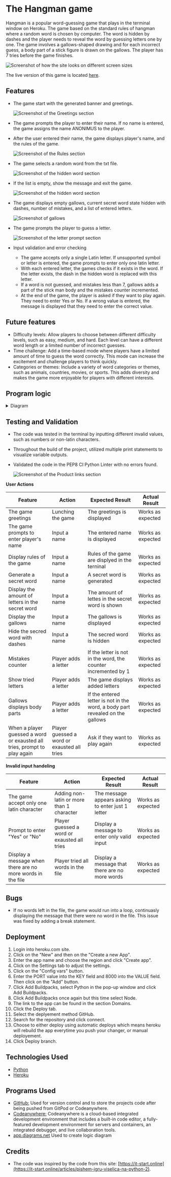 # The Hangman game

Hangman is a popular word-guessing game that plays in the terminal window on Heroku. The game based on the standard rules of hangman where a random word is chosen by computer. The word is hidden by dashes and the player needs to reveal the word by guessing letters one by one. 
The game involves a gallows-shaped drawing and for each incorrect guess, a body part of a stick figure is drawn on the gallows. The player has 7 tries before the game finishes.

![Screenshot of how the site looks on different screen sizes](images/responsive-layout.jpg)

The live version of this game is located [here](https://hangman-1-5c8273b47be1.herokuapp.com/). 


## Features
- The game start with the generated banner and greetings.

    ![Screenshot of the Greetings section](images/greeting.jpg) 


- The game prompts the player to enter their name. If no name is entered, the game assigns the name ANONIMUS to the player.

- After the user entered their name, the game displays player's name, and the rules of the game. 

    ![Screenshot of the Rules section](images/rules.jpg) 
   

- The game selects a random word from the txt file.  

    ![Screenshot of the hidden word section](images/secret-word.jpg) 

- If the list is empty, show the message and exit the game. 

    ![Screenshot of the hidden word section](images/no-words-left.jpg)

- The game displays empty gallows, current secret word state hidden with dashes, number of mistakes, and a list of entered letters. 

    ![Screenshot of gallows](images/gallows.jpg) 

- The game prompts the player to guess a letter. 

    ![Screenshot of the letter prompt section](images/entered-letters2.jpg) 

- Input validation and error checking
  - The game accepts only a single Latin letter. If unsupported symbol or letter is entered, the game prompts to enter only one latin letter.  
  - With each entered letter, the games checks if it exists in the word. If the letter exists, the dash in the hidden word is replaced with this letter.
  - If a word is not guessed, and mistakes less than 7, gallows adds a part of the stick man body and the mistakes counter incremented.
  - At the end of the game, the player is asked if they want to play again. They need to enter Yes or No. If a wrong value is entered, the message is displayed that they need to enter the correct value.  

## Future features
- Difficulty levels: Allow players to choose between different difficulty levels, such as easy, medium, and hard. Each level can have a different word length or a limited number of incorrect guesses.
- Time challenge: Add a time-based mode where players have a limited amount of time to guess the word correctly. This mode can increase the excitement and challenge players to think quickly.
- Categories or themes: Include a variety of word categories or themes, such as animals, countries, movies, or sports. This adds diversity and makes the game more enjoyable for players with different interests.

## Program logic  

<details>
<summary>Diagram</summary>
<img src="images/diagram-1.png">
</details>


## Testing and Validation

- The code was tested in the terminal by inputting different invalid values, such as numbers or non-latin characters. 
- Throughout the build of the project, utilized multiple print statements to visualize variable outputs.
- Validated the code in the PEP8 CI Python Linter with no errors found.

    ![Screenshot of the Product links section](images/pep8-validation.jpg) 

    

 __User Actions__

|  Feature |  Action |  Expected Result | Actual Result |
|---|---|---|---|
|  The game greetings |  Lunching the game | The greetings is displayed  | Works as expected  |
|  The game prompts to enter player's name |  Input a name | The entered name is displayed | Works as expected  |
|  Display rules of the game |  Input a name | Rules of the game are displyed in the terninal| Works as expected  |
|  Generate a secret word |  Input a name | A secret word is generated | Works as expected  |
|  Display the amount of letters in the secret word | Input a name | The amount of lettes in the secret word is shown | Works as expected  | 
|  Display the gallows |  Input a name | The gallows is displayed | Works as expected  |
|  Hide the secred word with dashes |  Input a name | The secred word is hidden | Works as expected  |
|  Mistakes counter |  Player adds a letter | If the letter is not in the word, the counter incremented by 1 | Works as expected  |
| Show tried letters |  Player adds a letter | The game displays added letters | Works as expected  |
| Gallows displays body parts |  Player adds a letter | If the entered letter is not in the word, a body part revealed on the gallows | Works as expected  |
| When a player guessed a word or exausted all tries, prompt to play again |  Player guessed a word or exausted all tries | Ask if they want to play again | Works as expected  |

__Invalid input handeling__ 

|  Feature |  Action |  Expected Result | Actual Result |
|---|---|---|---|
|  The game accept only one latin character |  Adding non-latin or more than 1 character | The message appears asking to enter just 1 letter | Works as expected  |
| Prompt to enter "Yes" or "No" |  Player guessed a word or exausted all tries | Display a message to enter only valid input | Works as expected  |
| Display a message when there are no more words in the file | Player tried all words in the file | Display a message that there are no more words | Works as expected  |

## Bugs
- If no words left in the file, the game would run into a loop, continuasly displaying the message that there were no word in the file. This issue was fixed by adding a break statement. 

## Deployment
1. Login into heroku.com site.
2. Click on the "New" and then on the "Create a new App".
3. Enter the app name and choose the region and click "Create app".
4. Click on the Settings tab to adjust the settings.
5. Click on the "Config vars" button.
6. Enter the PORT value into the KEY field and 8000 into the VALUE field. Then click on the "Add" button.
7. Click Add Buildpacks, select Python in the pop-up window and click Add Buildpacks.
8. Click Add Buildpacks once again but this time select Node. 
9. The link to the app can be found in the section Domains.
10. Click the Deploy tab.
11. Select the deplyement method GitHub.
12. Search for the repository and click connect.
13. Choose to either deploy using automatic deploys which means heroku will rebuild the app everytime you push your changer, or manual deployement. 
14. Click Deploy branch.


## Technologies Used
 - [Python](https://en.wikipedia.org/wiki/Python_(programming_language))
 - [Heroku](https://en.wikipedia.org/wiki/Heroku)


## Programs Used
- [GitHub:](https://github.com/) Used for version control and to store the projects code after being pushed from GitPod or Codeanywhere.
- [Codeanywhere:](https://codeanywhere.com/) Codeanywhere is a cloud-based integrated development environment that includes a built-in code editor, a fully-featured development environment for servers and containers, an integrated debugger, and live collaboration tools.
- [app.diagrams.net](app.diagrams.net) Used to create logic diagram


## Credits

- The code was inspired by the code from this site: [https://it-start.online](https://it-start.online/articles/pishem-igru-viselica-na-python-2).
 
